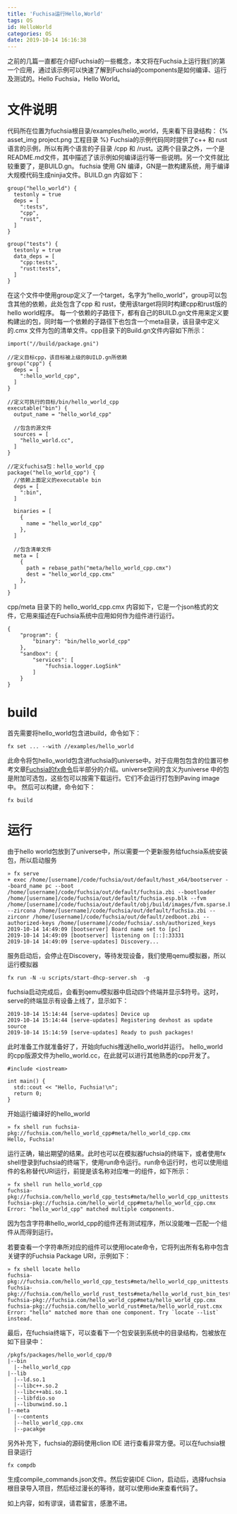 ```yaml
---
title: 'Fuchisa运行Hello,World'
tags: OS
id: HelloWorld
categories: OS
date: 2019-10-14 16:16:38
---
```


之前的几篇一直都在介绍Fuchsia的一些概念，本文将在Fuchsia上运行我们的第一个应用，通过该示例可以快速了解到Fuchsia的components是如何编译、运行及测试的。Hello Fuchsia，Hello World。
<!--more-->
# 文件说明
代码所在位置为fuchsia根目录/examples/hello_world，先来看下目录结构：
{% asset_img project.png 工程目录 %}
Fuchsia的示例代码同时提供了c++ 和 rust 语言的示例，所以有两个语言的子目录 /cpp 和 /rust。这两个目录之外，一个是README.md文件，其中描述了该示例如何编译运行等一些说明。另一个文件就比较重要了，是BUILD.gn。
fuchsia 使用 GN 编译，GN是一款构建系统，用于编译大规模代码生成ninjia文件。BUILD.gn 内容如下：
```
group("hello_world") {
  testonly = true
  deps = [
    ":tests",
    "cpp",
    "rust",
  ]
}

group("tests") {
  testonly = true
  data_deps = [
    "cpp:tests",
    "rust:tests",
  ]
}
```
在这个文件中使用group定义了一个target，名字为“hello_world”，group可以包含其他的依赖，此处包含了cpp 和 rust，使用该target将同时构建cpp和rust版的hello world程序。
每一个依赖的子路径下，都有自己的BUILD.gn文件用来定义要构建出的包，同时每一个依赖的子路径下也包含一个meta目录，该目录中定义的.cmx 文件为包的清单文件。cpp目录下的Build.gn文件内容如下所示：
```
import("//build/package.gni")

//定义目标cpp，该目标被上级的BUILD.gn所依赖
group("cpp") {
  deps = [
    ":hello_world_cpp",
  ]
}

//定义可执行的目标/bin/hello_world_cpp
executable("bin") {
  output_name = "hello_world_cpp"

  //包含的源文件
  sources = [
    "hello_world.cc",
  ]
}

//定义fuchisa包：hello_world_cpp
package("hello_world_cpp") {
  //依赖上面定义的executable bin
  deps = [
    ":bin",
  ]

  binaries = [
    {
      name = "hello_world_cpp"
    },
  ]

  //包含清单文件
  meta = [
    {
      path = rebase_path("meta/hello_world_cpp.cmx")
      dest = "hello_world_cpp.cmx"
    },
  ]
}
```
cpp/meta 目录下的 hello_world_cpp.cmx 内容如下，它是一个json格式的文件，它用来描述在Fuchsia系统中应用如何作为组件进行运行。
```
{
    "program": {
        "binary": "bin/hello_world_cpp"
    },
    "sandbox": {
        "services": [
            "fuchsia.logger.LogSink"
        ]
    }
}
```
# build
首先需要将hello_world包含进build，命令如下：
```
fx set ... --with //examples/hello_world
```
此命令将包hello_world包含进fuchsia的universe中。对于应用包包含的位置可参考文章[Fuchsia的fx命令](https://www.robotshell.com/2019/09/29/os/fx/)后半部分的介绍。universe空间的含义为universe 中的包是附加可选包，这些包可以按需下载运行。它们不会运行打包到Paving image中。
然后可以构建，命令如下：
```
fx build
```
# 运行
由于hello world包放到了universe中，所以需要一个更新服务给fuchsia系统安装包，所以启动服务
```
» fx serve
+ exec /home/[username]/code/fuchsia/out/default/host_x64/bootserver --board_name pc --boot /home/[username]/code/fuchsia/out/default/fuchsia.zbi --bootloader /home/[username]/code/fuchsia/out/default/fuchsia.esp.blk --fvm /home/[username]/code/fuchsia/out/default/obj/build/images/fvm.sparse.blk --zircona /home/[username]/code/fuchsia/out/default/fuchsia.zbi --zirconr /home/[username]/code/fuchsia/out/default/zedboot.zbi --authorized-keys /home/[username]/code/fuchsia/.ssh/authorized_keys
2019-10-14 14:49:09 [bootserver] Board name set to [pc]
2019-10-14 14:49:09 [bootserver] listening on [::]:33331
2019-10-14 14:49:09 [serve-updates] Discovery...
```
服务启动后，会停止在Discovery，等待发现设备，我们使用qemu模拟器，所以运行模拟器
```
fx run -N -u scripts/start-dhcp-server.sh  -g
```
fuchsia启动完成后，会看到qemu模拟器中启动四个终端并显示$符号。这时，serve的终端显示有设备上线了，显示如下：
```
2019-10-14 15:14:44 [serve-updates] Device up
2019-10-14 15:14:44 [serve-updates] Registering devhost as update source
2019-10-14 15:14:59 [serve-updates] Ready to push packages!
```

此时准备工作就准备好了，开始向fuchis推送hello_world并运行。
hello_world 的cpp版源文件为hello_world.cc，在此就可以进行其他熟悉的cpp开发了。
```
#include <iostream>

int main() {
  std::cout << "Hello, Fuchsia!\n";
  return 0;
}
```
开始运行编译好的hello_world
```
» fx shell run fuchsia-pkg://fuchsia.com/hello_world_cpp#meta/hello_world_cpp.cmx
Hello, Fuchsia!
```
运行正确，输出期望的结果。此时也可以在模拟器fuchsia的终端下，或者使用fx shell登录到fuchsia的终端下，使用run命令运行。run命令运行时，也可以使用组件的名称替代URI运行，前提是该名称对应唯一的组件，如下所示：
```
» fx shell run hello_world_cpp
fuchsia-pkg://fuchsia.com/hello_world_cpp_tests#meta/hello_world_cpp_unittests.cmx
fuchsia-pkg://fuchsia.com/hello_world_cpp#meta/hello_world_cpp.cmx
Error: "hello_world_cpp" matched multiple components.
```
因为包含字符串hello_world_cpp的组件还有测试程序，所以没能唯一匹配一个组件从而得到运行。

若要查看一个字符串所对应的组件可以使用locate命令，它将列出所有名称中包含关键字的Fuchsia Package URI，示例如下：
```
» fx shell locate hello
fuchsia-pkg://fuchsia.com/hello_world_cpp_tests#meta/hello_world_cpp_unittests.cmx
fuchsia-pkg://fuchsia.com/hello_world_rust_tests#meta/hello_world_rust_bin_test.cmx
fuchsia-pkg://fuchsia.com/hello_world_cpp#meta/hello_world_cpp.cmx
fuchsia-pkg://fuchsia.com/hello_world_rust#meta/hello_world_rust.cmx
Error: "hello" matched more than one component. Try `locate --list` instead.
```

最后，在fuchsia终端下，可以查看下一个包安装到系统中的目录结构，包被放在如下目录中：
```
/pkgfs/packages/hello_world_cpp/0
|--bin
  |--hello_world_cpp
|--lib
  |--ld.so.1
  |--libc++.so.2
  |--libc++abi.so.1
  |--libfdio.so
  |--libunwind.so.1
|--meta
  |--contents
  |--hello_world_cpp.cmx
  |--pacakge
```

另外补充下，fuchsia的源码使用clion IDE 进行查看非常方便。可以在fuchsia根目录运行
```
fx compdb
```
生成compile_commands.json文件。然后安装IDE Clion，启动后，选择fuchsia根目录导入项目，然后经过漫长的等待，就可以使用ide来查看代码了。

如上内容，如有谬误，请君留言，感激不进。
